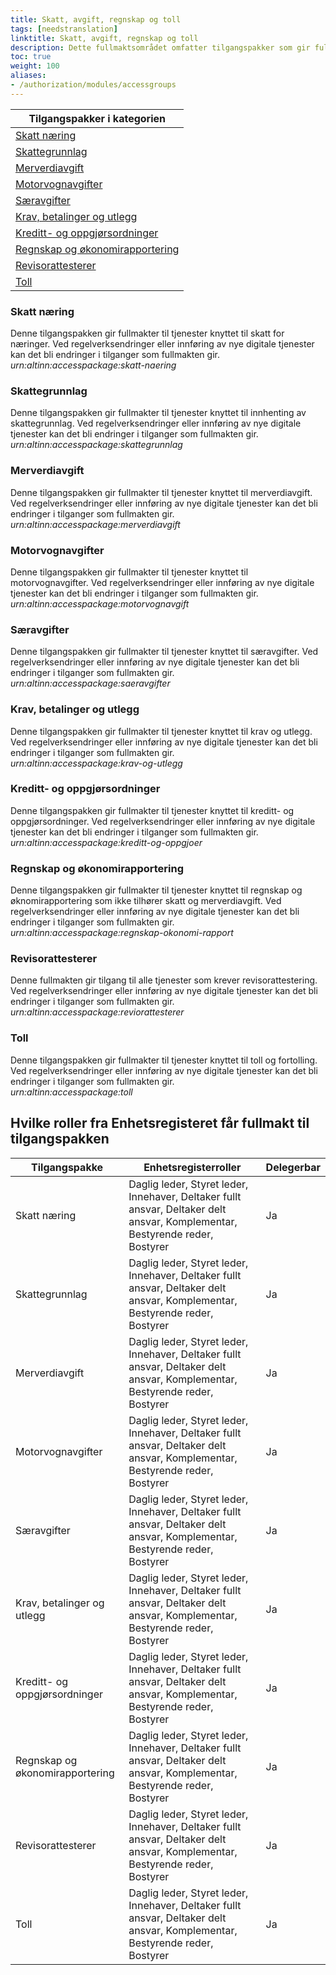 ```yaml
---
title: Skatt, avgift, regnskap og toll
tags: [needstranslation]
linktitle: Skatt, avgift, regnskap og toll
description: Dette fullmaktsområdet omfatter tilgangspakker som gir fullmakter til tjenester og ressurser som omhandler skatt, avgift, regnskap og toll. Ved regelverksendringer eller innføring av nye digitale tjenester kan det bli endringer i tilganger som fullmaktene gir.
toc: true
weight: 100
aliases:
- /authorization/modules/accessgroups
---
```


| **Tilgangspakker i kategorien**|
|---|
| [Skatt næring](#skatt-næring)|
| [Skattegrunnlag](#skattegrunnlag)|
| [Merverdiavgift](#merverdiavgift)|
| [Motorvognavgifter](#motorvognavgifter)|
| [Særavgifter](#særavgifter)|
| [Krav, betalinger og utlegg](#krav-betalinger-og-utlegg)|
| [Kreditt- og oppgjørsordninger](#kreditt--og-oppgjørsordninger)|
| [Regnskap og økonomirapportering](#regnskap-og-økonomirapportering)|
| [Revisorattesterer](#revisorattesterer)|
| [Toll](#toll)|


### Skatt næring
Denne tilgangspakken gir fullmakter til tjenester knyttet til skatt for næringer. Ved regelverksendringer eller innføring av nye digitale tjenester kan det bli endringer i tilganger som fullmakten gir.  
*urn:altinn:accesspackage:skatt-naering*
### Skattegrunnlag
Denne tilgangspakken gir fullmakter til tjenester knyttet til innhenting av skattegrunnlag. Ved regelverksendringer eller innføring av nye digitale tjenester kan det bli endringer i tilganger som fullmakten gir.  
*urn:altinn:accesspackage:skattegrunnlag*
### Merverdiavgift
Denne tilgangspakken gir fullmakter til tjenester knyttet til merverdiavgift. Ved regelverksendringer eller innføring av nye digitale tjenester kan det bli endringer i tilganger som fullmakten gir.  
*urn:altinn:accesspackage:merverdiavgift*
### Motorvognavgifter
Denne tilgangspakken gir fullmakter til tjenester knyttet til motorvognavgifter. Ved regelverksendringer eller innføring av nye digitale tjenester kan det bli endringer i tilganger som fullmakten gir.  
*urn:altinn:accesspackage:motorvognavgift*
### Særavgifter
Denne tilgangspakken gir fullmakter til tjenester knyttet til særavgifter. Ved regelverksendringer eller innføring av nye digitale tjenester kan det bli endringer i tilganger som fullmakten gir.  
*urn:altinn:accesspackage:saeravgifter*
### Krav, betalinger og utlegg
Denne tilgangspakken gir fullmakter til tjenester knyttet til krav og utlegg. Ved regelverksendringer eller innføring av nye digitale tjenester kan det bli endringer i tilganger som fullmakten gir.  
*urn:altinn:accesspackage:krav-og-utlegg*
### Kreditt- og oppgjørsordninger
Denne tilgangspakken gir fullmakter til tjenester knyttet til kreditt- og oppgjørsordninger. Ved regelverksendringer eller innføring av nye digitale tjenester kan det bli endringer i tilganger som fullmakten gir.  
*urn:altinn:accesspackage:kreditt-og-oppgjoer*
### Regnskap og økonomirapportering
Denne tilgangspakken gir fullmakter til tjenester knyttet til regnskap og øknomirapportering som ikke tilhører skatt og merverdiavgift. Ved regelverksendringer eller innføring av nye digitale tjenester kan det bli endringer i tilganger som fullmakten gir.  
*urn:altinn:accesspackage:regnskap-okonomi-rapport*
### Revisorattesterer
Denne fullmakten gir tilgang til alle tjenester som krever revisorattestering. Ved regelverksendringer eller innføring av nye digitale tjenester kan det bli endringer i tilganger som fullmakten gir.  
*urn:altinn:accesspackage:reviorattesterer*
### Toll 
Denne tilgangspakken gir fullmakter til tjenester knyttet til toll og fortolling. Ved regelverksendringer eller innføring av nye digitale tjenester kan det bli endringer i tilganger som fullmakten gir.  
*urn:altinn:accesspackage:toll*


## Hvilke roller fra Enhetsregisteret får fullmakt til tilgangspakken
|**Tilgangspakke**|**Enhetsregisterroller**|**Delegerbar**|
|---|---|---|
|Skatt næring|Daglig leder, Styret leder, Innehaver, Deltaker fullt ansvar, Deltaker delt ansvar, Komplementar, Bestyrende reder, Bostyrer|Ja|
|Skattegrunnlag|Daglig leder, Styret leder, Innehaver, Deltaker fullt ansvar, Deltaker delt ansvar, Komplementar, Bestyrende reder, Bostyrer|Ja|
|Merverdiavgift|Daglig leder, Styret leder, Innehaver, Deltaker fullt ansvar, Deltaker delt ansvar, Komplementar, Bestyrende reder, Bostyrer|Ja|
|Motorvognavgifter|Daglig leder, Styret leder, Innehaver, Deltaker fullt ansvar, Deltaker delt ansvar, Komplementar, Bestyrende reder, Bostyrer|Ja|
|Særavgifter|Daglig leder, Styret leder, Innehaver, Deltaker fullt ansvar, Deltaker delt ansvar, Komplementar, Bestyrende reder, Bostyrer|Ja|
|Krav, betalinger og utlegg|Daglig leder, Styret leder, Innehaver, Deltaker fullt ansvar, Deltaker delt ansvar, Komplementar, Bestyrende reder, Bostyrer|Ja|
|Kreditt- og oppgjørsordninger|Daglig leder, Styret leder, Innehaver, Deltaker fullt ansvar, Deltaker delt ansvar, Komplementar, Bestyrende reder, Bostyrer|Ja|
|Regnskap og økonomirapportering|Daglig leder, Styret leder, Innehaver, Deltaker fullt ansvar, Deltaker delt ansvar, Komplementar, Bestyrende reder, Bostyrer|Ja|
|Revisorattesterer|Daglig leder, Styret leder, Innehaver, Deltaker fullt ansvar, Deltaker delt ansvar, Komplementar, Bestyrende reder, Bostyrer|Ja|
|Toll|Daglig leder, Styret leder, Innehaver, Deltaker fullt ansvar, Deltaker delt ansvar, Komplementar, Bestyrende reder, Bostyrer|Ja|
